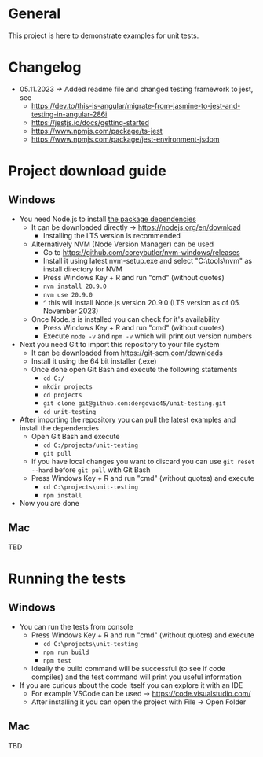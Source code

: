 # General

This project is here to demonstrate examples for unit tests.

# Changelog

- 05.11.2023 → Added readme file and changed testing framework to jest, see
    - https://dev.to/this-is-angular/migrate-from-jasmine-to-jest-and-testing-in-angular-286i
    - https://jestjs.io/docs/getting-started
    - https://www.npmjs.com/package/ts-jest
    - https://www.npmjs.com/package/jest-environment-jsdom

# Project download guide

## Windows

- You need Node.js to install [the package dependencies](package.json)
    - It can be downloaded directly → https://nodejs.org/en/download
        - Installing the LTS version is recommended
    - Alternatively NVM (Node Version Manager) can be used
        - Go to https://github.com/coreybutler/nvm-windows/releases
        - Install it using latest nvm-setup.exe and select "C:\tools\nvm" as install directory for NVM
        - Press Windows Key + R and run "cmd" (without quotes)
        - `nvm install 20.9.0`
        - `nvm use 20.9.0`
        - ^ this will install Node.js version 20.9.0 (LTS version as of 05. November 2023)
    - Once Node.js is installed you can check for it's availability
        - Press Windows Key + R and run "cmd" (without quotes)
        - Execute `node -v` and `npm -v` which will print out version numbers
- Next you need Git to import this repository to your file system
    - It can be downloaded from https://git-scm.com/downloads
    - Install it using the 64 bit installer (.exe)
    - Once done open Git Bash and execute the following statements
        - `cd C:/`
        - `mkdir projects`
        - `cd projects`
        - `git clone git@github.com:dergovic45/unit-testing.git`
        - `cd unit-testing`
- After importing the repository you can pull the latest examples and install the dependencies
     - Open Git Bash and execute
         - `cd C:/projects/unit-testing`
         - `git pull`
     - If you have local changes you want to discard you can use `git reset --hard` before `git pull` with Git Bash
     - Press Windows Key + R and run "cmd" (without quotes) and execute
         - `cd C:\projects\unit-testing`
         - `npm install`
- Now you are done

## Mac

TBD

# Running the tests

## Windows

- You can run the tests from console
    - Press Windows Key + R and run "cmd" (without quotes) and execute
        - `cd C:\projects\unit-testing`
        - `npm run build`
        - `npm test`
    - Ideally the build command will be successful (to see if code compiles) and the test command will print you useful information
- If you are curious about the code itself you can explore it with an IDE
    - For example VSCode can be used → https://code.visualstudio.com/
    - After installing it you can open the project with File → Open Folder

## Mac

TBD